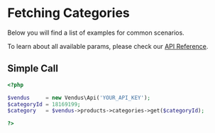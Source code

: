 # Fetching Categories

Below you will find a list of examples for common scenarios. 

To learn about all available params, please check our [API Reference](https://www.vendus.pt/ws/products/categories.doc).

## Simple Call

```php
<?php

$vendus     = new Vendus\Api('YOUR_API_KEY');
$categoryId = 18169199;
$category   = $vendus->products->categories->get($categoryId);

?>
```
